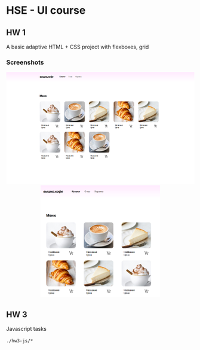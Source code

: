 # HSE - UI course

## HW 1
A basic adaptive HTML + CSS project with flexboxes, grid

### Screenshots

<p align="center">
  <img src="./hw2-html,css/screenshots/scr2.png?raw=true" height="300" title="Desktop screen">
  <img src="./hw2-html,css/screenshots/scr1.png?raw=true" height="300" title="Smaller screen">
</p>

## HW 3
Javascript tasks

```./hw3-js/*```
